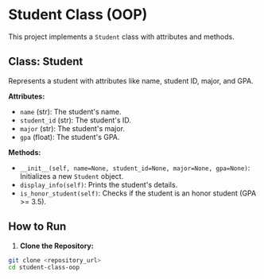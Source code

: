 # Student Class (OOP)

This project implements a `Student` class with attributes and methods.

## Class: Student

Represents a student with attributes like name, student ID, major, and GPA.

**Attributes:**

* `name` (str): The student's name.
* `student_id` (str): The student's ID.
* `major` (str): The student's major.
* `gpa` (float): The student's GPA.

**Methods:**

* `__init__(self, name=None, student_id=None, major=None, gpa=None)`: Initializes a new `Student` object.
* `display_info(self)`: Prints the student's details.
* `is_honor_student(self)`: Checks if the student is an honor student (GPA >= 3.5).

## How to Run

1.  **Clone the Repository:**

```bash
git clone <repository_url>
cd student-class-oop
